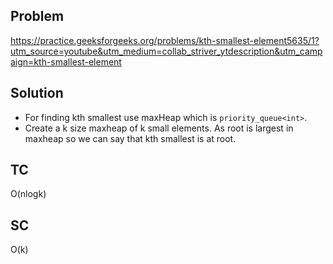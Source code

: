 ## Problem

https://practice.geeksforgeeks.org/problems/kth-smallest-element5635/1?utm_source=youtube&utm_medium=collab_striver_ytdescription&utm_campaign=kth-smallest-element

## Solution

- For finding kth smallest use maxHeap which is `priority_queue<int>`.
- Create a k size maxheap of k small elements. As root is largest in maxheap so we can say that kth smallest is at root.

## TC

O(nlogk)

## SC

O(k)

